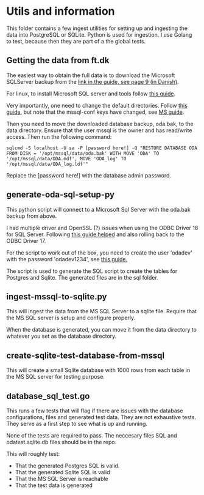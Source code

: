 # Utils and information

This folder contains a few ingest utilities for setting up and ingesting the data into PostgreSQL or SQLite. Python is used for ingestion. I use Golang to test, because then they are part of a the global tests.


## Getting the data from ft.dk
The easiest way to obtain the full data is to download the Microsoft SQLServer backup from the [link in the guide, see page 9 (in Danish)](https://www.ft.dk/-/media/sites/ft/pdf/dokumenter/aabne-data/oda-browser_brugervejledning.ashx).

For linux, to install Microsoft SQL server and tools follow [this guide](https://blog.devart.com/how-to-install-sql-server-on-linux-ubuntu.html).

Very importantly, one need to change the default directories. Follow [this guide](https://www.mssqltips.com/sqlservertip/4652/how-to-change-default-data-and-log-file-directory-for-sql-server-running-on-linux/), but note that the mssql-conf keys have changed, see [MS guide](https://learn.microsoft.com/en-us/sql/linux/sql-server-linux-configure-mssql-conf?view=sql-server-ver16#datadir).

Then you need to move the downloaded database backup, oda.bak, to the data directory. Ensure that the user mssql is the owner and has read/write access. Then run the following command:

`sqlcmd -S localhost -U sa -P [password here!] -Q "RESTORE DATABASE ODA FROM DISK = '/opt/mssql/data/oda.bak' WITH MOVE 'ODA' TO '/opt/mssql/data/ODA.mdf', MOVE 'ODA_log' TO '/opt/mssql/data/ODA_log.ldf'"`

Replace the [password here!] with the database admin password. 

## generate-oda-sql-setup-py
This python script will connect to a Microsoft Sql Server with the oda.bak backup from above. 

I had multiple driver and OpenSSL (?) issues when using the ODBC Driver 18 for SQL Server. Following [this guide helped]( https://www.cdata.com/kb/tech/sql-odbc-python-linux.rst) and also rolling back to the ODBC Driver 17. 

For the script to work out of the box, you need to create the user 'odadev' with the password 'odadev1234', see [this guide.](https://www.sqlservertutorial.net/sql-server-administration/sql-server-create-user/)

The script is used to generate the SQL script to create the tables for Postgres and Sqlite. The generated files are in the sql folder. 

## ingest-mssql-to-sqlite.py 
This will ingest the data from the MS SQL Server to a sqlite file. Require that the MS SQL server is setup and configure properly.

When the database is generated, you can move it from the data directory to whatever you set as the database directory.

## create-sqlite-test-database-from-mssql
This will create a small Sqlite database with 1000 rows from each table in the MS SQL server for testing purpose. 

## database_sql_test.go
This runs a few tests that will flag if there are issues with the database configurations, files and generated test data. They are not exhaustive tests. They serve as a first step to see what is up and running. 

None of the tests are required to pass. The neccesary files SQL and odatest.sqlite.db files should be in the repo.

This will roughly test:
- That the generated Postgres SQL is valid.
- That the generated Sqlite SQL is valid
- That the MS SQL Server is reachable
- That the test data is generated

